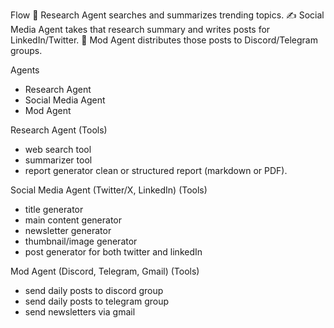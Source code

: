 Flow
🧠 Research Agent searches and summarizes trending topics.
✍️ Social Media Agent takes that research summary and writes posts for LinkedIn/Twitter.
📢 Mod Agent distributes those posts to Discord/Telegram groups.

Agents

- Research Agent
- Social Media Agent
- Mod Agent

Research Agent
(Tools)

- web search tool
- summarizer tool
- report generator clean or structured report (markdown or PDF).

Social Media Agent (Twitter/X, LinkedIn)
(Tools)

- title generator
- main content generator
- newsletter generator
- thumbnail/image generator
- post generator for both twitter and linkedIn

Mod Agent (Discord, Telegram, Gmail)
(Tools)

- send daily posts to discord group
- send daily posts to telegram group
- send newsletters via gmail
